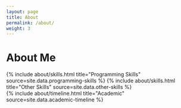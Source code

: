```yaml
---
layout: page
title: About
permalink: /about/
weight: 3
---
```


# **About Me**

[//]: # ( Hi I am **{{ site.author.name }}** :wave:,<br>)
[//]: # ({% include about/timeline.html title="Other Achievements" source=site.data.other-timeline %})

<div class="row">
{% include about/skills.html title="Programming Skills" source=site.data.programming-skills %}
{% include about/skills.html title="Other Skills" source=site.data.other-skills %}
</div>

<div class="row">
{% include about/timeline.html title="Academic" source=site.data.academic-timeline %}
</div>
